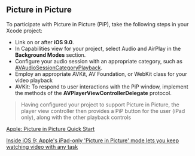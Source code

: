 ## Picture in Picture

To participate with Picture in Picture (PiP), take the following steps in your Xcode project:

* Link on or after **iOS 9.0**.
* In Capabilities view for your project, select Audio and AirPlay in the **Background Modes** section.
* Configure your audio session with an appropriate category, such as [AVAudioSessionCategoryPlayback](https://developer.apple.com/library/prerelease/ios/documentation/AVFoundation/Reference/AVAudioSession_ClassReference/index.html#//apple_ref/c/data/AVAudioSessionCategoryPlayback).
* Employ an appropriate AVKit, AV Foundation, or WebKit class for your video playback
* AVKit: To respond to user interactions with the PiP window, implement the methods of the **AVPlayerViewControllerDelegate** protocol.

> Having configured your project to support Picture in Picture, the player view controller then provides a PiP button for the user (iPad only), along with the other playback controls


[Apple: Picture in Picture Quick Start](https://developer.apple.com/library/prerelease/ios/documentation/WindowsViews/Conceptual/AdoptingMultitaskingOniPad/QuickStartForPictureInPicture.html)

[Inside iOS 9: Apple's iPad-only 'Picture in Picture' mode lets you keep watching video with any task](http://appleinsider.com/articles/15/06/11/inside-ios-9-apples-new-ipad-only-picture-in-picture-mode-lets-you-keep-watching-video-with-any-task)
